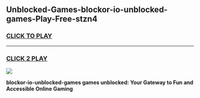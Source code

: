 
## Unblocked-Games-blockor-io-unblocked-games-Play-Free-stzn4
<h3>
<a href="https://premium76.site?title=blockor-io-unblocked-games&ref=21A">CLICK TO PLAY</a></h3>
<hr>

<h3>
<a href="https://premium76.site?title=blockor-io-unblocked-games&ref=21A">CLICK 2 PLAY</a>
  
</h3>

<a href="https://premium76.site?title=blockor-io-unblocked-games&ref=21A"><img src="https://clearcache.store/games.png"></a>


**blockor-io-unblocked-games games unblocked: Your Gateway to Fun and Accessible Online Gaming**
